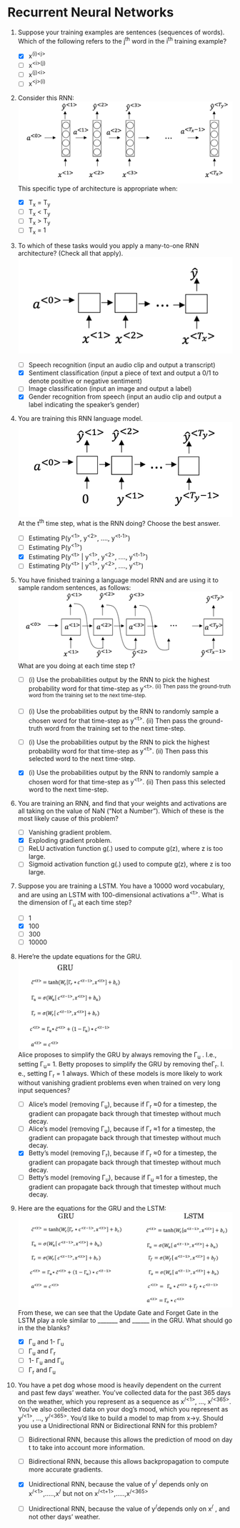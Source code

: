 # Recurrent Neural Networks

1. Suppose your training examples are sentences (sequences of words). Which of the following refers to the j<sup>th</sup> word in the i<sup>th</sup> training example?

	- [x] x<sup>(i)\<j> </sup>
	- [ ] x<sup>\<i>(j) </sup>
	- [ ] x<sup>(j)\<i> </sup>
	- [ ] x<sup>\<j>(i) </sup>

2. Consider this RNN:
![Image 2](img/2.png)
This specific type of architecture is appropriate when:  
	- [x] T<sub>x</sub> = T<sub>y</sub>  
	- [ ] T<sub>x</sub> < T<sub>y</sub>  
	- [ ] T<sub>x</sub> > T<sub>y</sub>  
	- [ ] T<sub>x</sub> = 1  

3. To which of these tasks would you apply a many-to-one RNN architecture? (Check all that apply).
![Image 3](img/3.png)  
	- [ ] Speech recognition (input an audio clip and output a transcript)  
	- [x] Sentiment classification (input a piece of text and output a 0/1 to denote positive or negative sentiment)  
	- [ ] Image classification (input an image and output a label)  
	- [x] Gender recognition from speech (input an audio clip and output a label indicating the speaker’s gender)  

4. You are training this RNN language model.
![Image 4](img/4.png)
At the t<sup>th</sup> time step, what is the RNN doing? Choose the best answer.  
	- [ ] Estimating P(y<sup>\<1></sup>, y<sup>\<2></sup>, ...., y<sup>\<t-1></sup>)
	- [ ] Estimating P(y<sup>\<1></sup>)
	- [x] Estimating P(y<sup>\<t></sup> | y<sup>\<1></sup>, y<sup>\<2></sup>, ...., y<sup>\<t-1></sup>)
	- [ ] Estimating P(y<sup>\<t></sup> | y<sup>\<1></sup>, y<sup>\<2></sup>, ...., y<sup>\<t></sup>)

5. You have finished training a language model RNN and are using it to sample random sentences, as follows:
![Image 5](img/5.png) 
What are you doing at each time step t?


	- [ ] (i) Use the probabilities output by the RNN to pick the highest probability word for that time-step as y<sup>\<t></sub>. (ii) Then pass the ground-truth word from the training set to the next time-step.
	- [ ] (i) Use the probabilities output by the RNN to randomly sample a chosen word for that time-step as y<sup>\<t></sup>. (ii) Then pass the ground-truth word from the training set to the next time-step.
	- [ ] (i) Use the probabilities output by the RNN to pick the highest probability word for that time-step as y<sup>\<t></sup>. (ii) Then pass this selected word to the next time-step.


	- [x] (i) Use the probabilities output by the RNN to randomly sample a chosen word for that time-step as y<sup>\<t></sup>. (ii) Then pass this selected word to the next time-step.

6. You are training an RNN, and find that your weights and activations are all taking on the value of NaN (“Not a Number”). Which of these is the most likely cause of this problem?
	- [ ] Vanishing gradient problem.
	- [x] Exploding gradient problem.
	- [ ] ReLU activation function g(.) used to compute g(z), where z is too large.
	- [ ] Sigmoid activation function g(.) used to compute g(z), where z is too large.
	
7. Suppose you are training a LSTM. You have a 10000 word vocabulary, and are using an LSTM with 100-dimensional activations a<sup>\<t></sup>. What is the dimension of Γ<sub>u</sub> at each time step?
	- [ ] 1
	- [x] 100
	- [ ] 300
	- [ ] 10000
	
8. Here’re the update equations for the GRU.
![Image 8](img/8.png)
Alice proposes to simplify the GRU by always removing the Γ<sub>u</sub>	. I.e., setting Γ<sub>u</sub>= 1. Betty proposes to simplify the GRU by removing theΓ<sub>r</sub>. I. e., setting Γ<sub>r</sub>	= 1 always. Which of these models is more likely to work without vanishing gradient problems even when trained on very long input sequences?
	
	- [ ] Alice’s model (removing Γ<sub>u</sub>), because if Γ<sub>r</sub> ≈0 for a timestep, the gradient can propagate back through that timestep without much decay.
	- [ ] Alice’s model (removing  Γ<sub>u</sub>), because if  Γ<sub>r</sub> ≈1 for a timestep, the gradient can propagate back through that timestep without much decay.
	- [x] Betty’s model (removing  Γ<sub>r</sub>), because if  Γ<sub>r</sub> ≈0 for a timestep, the gradient can propagate back through that timestep without much decay.
	- [ ] Betty’s model (removing  Γ<sub>u</sub>), because if  Γ<sub>u</sub> ≈1 for a timestep, the gradient can propagate back through that timestep without much decay.

9. Here are the equations for the GRU and the LSTM:
![Image 9](img/9.png)
From these, we can see that the Update Gate and Forget Gate in the LSTM play a role similar to _______ and ______ in the GRU. What should go in the the blanks?  
	- [x] Γ<sub>u</sub> and 1- Γ<sub>u</sub>
	- [ ] Γ<sub>u</sub> and Γ<sub>r</sub>
	- [ ] 1- Γ<sub>u</sub> and Γ<sub>u</sub>
	- [ ] Γ<sub>r</sub> and Γ<sub>u</sub>
	
10. You have a pet dog whose mood is heavily dependent on the current and past few days’ weather. You’ve collected data for the past 365 days on the weather, which you represent as a sequence as x<sup>/<1></sup>, …, x<sup>/<365></sup>. You’ve also collected data on your dog’s mood, which you represent as y<sup>/<1></sup>, …, y<sup>/<365></sup>. You’d like to build a model to map from x→y. Should you use a Unidirectional RNN or Bidirectional RNN for this problem?
	- [ ] Bidirectional RNN, because this allows the prediction of mood on day t to take into account more information.
	- [ ] Bidirectional RNN, because this allows backpropagation to compute more accurate gradients.
	- [x] Unidirectional RNN, because the value of y<sup>/<t></sup> depends only on x<sup>/<1></sup>,.....,x<sup>/<t></sup> but not on x<sup>/<t+1></sup>,.....,x<sup>/<365></sup>
 	- [ ] Unidirectional RNN, because the value of y<sup>/<t></sup>depends only on x<sup>/<t></sup> , and not other days’ weather.


